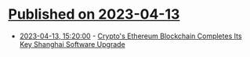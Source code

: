 # [Published on 2023-04-13](index.md)

* [2023-04-13, 15:20:00](https://tech.slashdot.org/story/23/04/13/0856215/cryptos-ethereum-blockchain-completes-its-key-shanghai-software-upgrade?utm_source=rss1.0mainlinkanon&utm_medium=feed) - [Crypto's Ethereum Blockchain Completes Its Key Shanghai Software Upgrade](https://tech.slashdot.org/story/23/04/13/0856215/cryptos-ethereum-blockchain-completes-its-key-shanghai-software-upgrade?utm_source=rss1.0mainlinkanon&utm_medium=feed)
